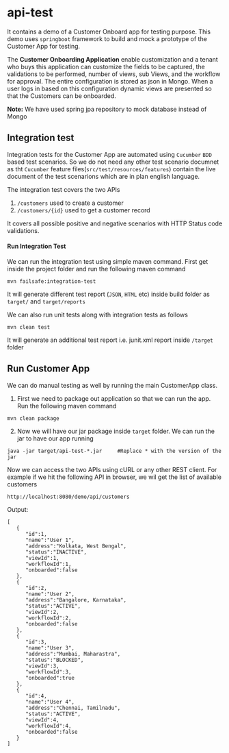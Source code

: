 # api-test
It contains a demo of a Customer Onboard app for testing purpose.
This demo uses `springboot` framework to build and mock a prototype of the Customer App for testing. 

The **Customer Onboarding Application** enable customization and a tenant who buys this 
application can customize the fields to be captured, the validations to be performed, 
number of views, sub Views, and the workflow for approval. The entire configuration is stored as json in Mongo. 
When a user logs in based on this configuration dynamic views are presented so that the Customers can be onboarded.

**Note:** We have used spring jpa repository to mock database instead of Mongo

## Integration test
Integration tests for the Customer App are automated using `Cucumber` `BDD` based 
test scenarios. So we do not need any other test scenario documnet as tht 
 `Cucumber` feature files(`src/test/resources/features`) contain the live document of the test scenarions which
are in plan english language.

The integration test covers the two APIs
 1. `/customers` used to create a customer
 2. `/customers/{id}` used to get a customer record
 
 It covers all possible positive and negative scenarios with HTTP Status code 
 validations.
 
 #### Run Integration Test
 We can run the integration test using simple maven command. First get inside the project folder and run the following maven command
 
    mvn failsafe:integration-test
 
 It will generate different test report (`JSON`, `HTML` etc) inside build folder as `target/` and `target/reports`
 
 We can also run unit tests along with integration tests as follows
    
    mvn clean test
    
 It will generate an additional test report i.e. junit.xml report inside `/target` folder
 
 ## Run Customer App
 We can do manual testing as well by running the main CustomerApp class. 
  1. First we need to package out application so that we can run the app. Run the following maven command
  
    mvn clean package
    
  2. Now we will have our jar package inside `target` folder. We can run the jar to have our app running
  
    java -jar target/api-test-*.jar     #Replace * with the version of the jar
    
 Now we can access the two APIs using cURL or any other REST client. For example if we hit the following API in browser, we wil get the list of available customers
 
    http://localhost:8080/demo/api/customers
    
   Output: 
    
    [
       {
          "id":1,
          "name":"User 1",
          "address":"Kolkata, West Bengal",
          "status":"INACTIVE",
          "viewId":1,
          "workflowId":1,
          "onboarded":false
       },
       {
          "id":2,
          "name":"User 2",
          "address":"Bangalore, Karnataka",
          "status":"ACTIVE",
          "viewId":2,
          "workflowId":2,
          "onboarded":false
       },
       {
          "id":3,
          "name":"User 3",
          "address":"Mumbai, Maharastra",
          "status":"BLOCKED",
          "viewId":3,
          "workflowId":3,
          "onboarded":true
       },
       {
          "id":4,
          "name":"User 4",
          "address":"Chennai, Tamilnadu",
          "status":"ACTIVE",
          "viewId":4,
          "workflowId":4,
          "onboarded":false
       }
    ]